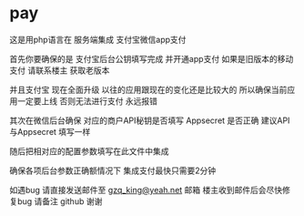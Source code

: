 # pay
这是用php语言在 服务端集成 支付宝微信app支付

首先你要确保的是 支付宝后台公钥填写完成 并开通app支付  如果是旧版本的移动支付 请联系楼主 获取老版本

并且支付宝 现在全面升级 以往的应用跟现在的变化还是比较大的  所以确保当前应用一定要上线 否则无法进行支付 永远报错 

其次在微信后台确保 对应的商户API秘钥是否填写  Appsecret 是否正确  建议API 与Appsecret  填写一样 

随后把相对应的配置参数填写在此文件中集成  

确保各项后台参数正确额情况下  集成支付最快只需要2分钟 

如遇bug 请直接发送邮件至 gzq_king@yeah.net 邮箱 楼主收到邮件后会尽快修复bug 请备注 github 谢谢
